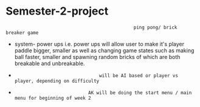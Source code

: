 # Semester-2-project
                                                   ping pong/ brick breaker game 
+  system- power ups i.e. power ups will allow user to make it's player paddle bigger, smaller as well as changing game states such as                making ball faster, smaller and spawning random bricks of which are both breakable and unbreakable.

+                                    will be AI based or player vs player, depending on difficulty 


+                                AK will be doing the start menu / main menu for beginning of week 2 


